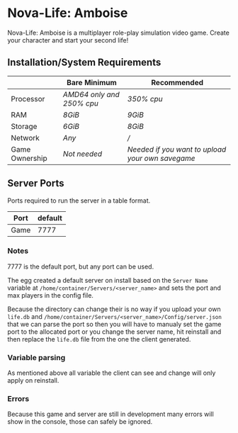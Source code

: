 # Nova-Life: Amboise

<!--Please remove these comments and irelevent parts for the server egg your adding before summiting a PR request-->
Nova-Life: Amboise is a multiplayer role-play simulation video game. Create your character and start your second life! 

## Installation/System Requirements
<!--Make changes to reflect the server minimum/recommended hardware specs-->
|  | Bare Minimum | Recommended |
|---------|---------|---------|
| Processor | *AMD64 only and 250% cpu* | *350% cpu* |
| RAM | *8GiB* | *9GiB* |
| Storage | *6GiB* | *8GiB* |
| Network | *Any* | */* |
| Game Ownership | *Not needed* | *Needed if you want to upload your own savegame* |

## Server Ports

Ports required to run the server in a table format.

| Port    | default |
|---------|---------|
| Game    | 7777    |

### Notes

<!--Notes about the server ports.-->
7777 is the default port, but any port can be used.

The egg created a default server on install based on the `Server Name` variable at `/home/container/Servers/<server_name>` and sets the port and max players in the config file. 

Because the directory can change their is no way if you upload your own `life.db` and `/home/container/Servers/<server_name>/Config/server.json` that we can parse the port so then you will have to manualy set the game port to the allocated port or you change the server name, hit reinstall and then replace the `life.db` file from the one the client generated.


### Variable parsing

As mentioned above all variable the client can see and change will only apply on reinstall.

### Errors

Because this game and server are still in development many errors will show in the console, those can safely be ignored.
